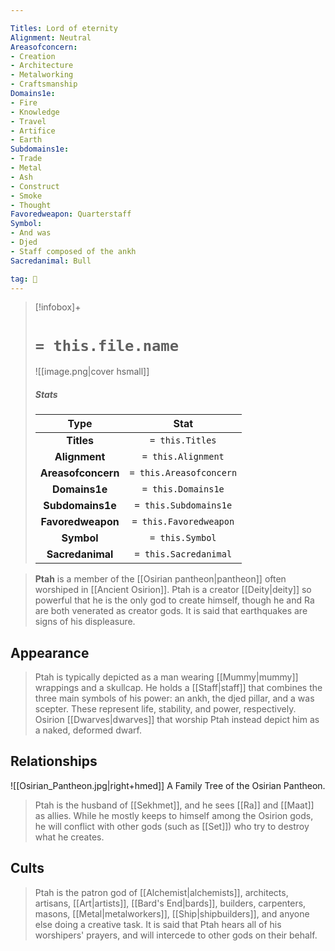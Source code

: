 ```yaml
---

Titles: Lord of eternity
Alignment: Neutral
Areasofconcern:
- Creation
- Architecture
- Metalworking
- Craftsmanship
Domains1e:
- Fire
- Knowledge
- Travel
- Artifice
- Earth
Subdomains1e:
- Trade
- Metal
- Ash
- Construct
- Smoke
- Thought
Favoredweapon: Quarterstaff
Symbol:
- And was
- Djed
- Staff composed of the ankh
Sacredanimal: Bull

tag: 🙏
---
```


> [!infobox]+
> #  `= this.file.name`
> ![[image.png|cover hsmall]]
> ##### Stats
> Type | Stat |
> :---:|:---:|
> **Titles** | `= this.Titles` |
> **Alignment** | `= this.Alignment` |
> **Areasofconcern** | `= this.Areasofconcern` |
> **Domains1e** | `= this.Domains1e` |
> **Subdomains1e** | `= this.Subdomains1e` |
> **Favoredweapon** | `= this.Favoredweapon` |
> **Symbol** | `= this.Symbol` |
> **Sacredanimal** | `= this.Sacredanimal` |



> **Ptah** is a member of the [[Osirian pantheon|pantheon]] often worshiped in [[Ancient Osirion]]. Ptah is a creator [[Deity|deity]] so powerful that he is the only god to create himself, though he and Ra are both venerated as creator gods. It is said that earthquakes are signs of his displeasure.



## Appearance

> Ptah is typically depicted as a man wearing [[Mummy|mummy]] wrappings and a skullcap. He holds a [[Staff|staff]] that combines the three main symbols of his power: an ankh, the djed pillar, and a was scepter. These represent life, stability, and power, respectively.
> Osirion [[Dwarves|dwarves]] that worship Ptah instead depict him as a naked, deformed dwarf.


## Relationships

![[Osirian_Pantheon.jpg|right+hmed]] 
 A Family Tree of the Osirian Pantheon.
> Ptah is the husband of [[Sekhmet]], and he sees [[Ra]] and [[Maat]] as allies.
> While he mostly keeps to himself among the Osirion gods, he will conflict with other gods (such as [[Set]]) who try to destroy what he creates.


## Cults

> Ptah is the patron god of [[Alchemist|alchemists]], architects, artisans, [[Art|artists]], [[Bard's End|bards]], builders, carpenters, masons, [[Metal|metalworkers]], [[Ship|shipbuilders]], and anyone else doing a creative task.
> It is said that Ptah hears all of his worshipers' prayers, and will intercede to other gods on their behalf.










